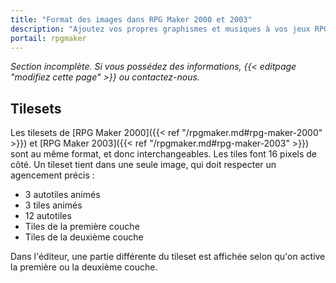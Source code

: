 ```yaml
---
title: "Format des images dans RPG Maker 2000 et 2003"
description: "Ajoutez vos propres graphismes et musiques à vos jeux RPG Maker. Suivez notre guide pour importer vos fichiers dans le bon format."
portail: rpgmaker
---
```


*Section incomplète. Si vous possédez des informations, {{< editpage "modifiez cette page" >}} ou contactez-nous.*

## Tilesets

Les tilesets de [RPG Maker 2000]({{< ref "/rpgmaker.md#rpg-maker-2000" >}}) et [RPG Maker 2003]({{< ref "/rpgmaker.md#rpg-maker-2003" >}}) sont au même format, et donc interchangeables. Les tiles font 16 pixels de côté. Un tileset tient dans une seule image, qui doit respecter un agencement précis :

* 3 autotiles animés
* 3 tiles animés
* 12 autotiles
* Tiles de la première couche
* Tiles de la deuxième couche

Dans l'éditeur, une partie différente du tileset est affichée selon qu'on active la première ou la deuxième couche.
